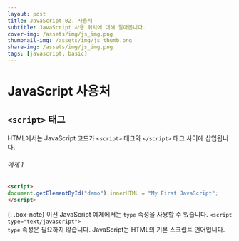 ```yaml
---
layout: post
title: JavaScript 02. 사용처
subtitle: JavaScript 사용 위치에 대해 알아봅니다.
cover-img: /assets/img/js_img.png
thumbnail-img: /assets/img/js_thumb.png
share-img: /assets/img/js_img.png
tags: [javascript, basic]
---
```


# JavaScript 사용처

## ```<script>``` 태그

HTML에서는 JavaScript 코드가 ```<script>``` 태그와 ```</script>``` 태그 사이에 삽입됩니다.

###### 예제 1

```html
<script>
document.getElementById("demo").innerHTML = "My First JavaScript";
</script>
```

{: .box-note}
이전 JavaScript 예제에서는 ```type``` 속성을 사용할 수 있습니다. ```<script type="text/javascript">```<br>```type``` 속성은 필요하지 않습니다. JavaScript는 HTML의 기본 스크립트 언어입니다.
